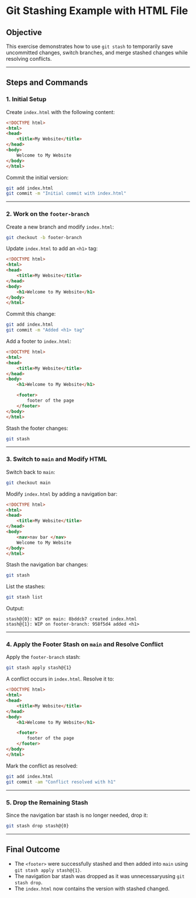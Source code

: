 
# **Git Stashing Example with HTML File**

## **Objective**

This exercise demonstrates how to use `git stash` to temporarily save uncommitted changes, switch branches, and merge stashed changes while resolving conflicts.

----------

## **Steps and Commands**

### **1. Initial Setup**

Create `index.html` with the following content:

```html
<!DOCTYPE html>
<html>
<head>
    <title>My Website</title>
</head>
<body>
    Welcome to My Website
</body>
</html>

```

Commit the initial version:

```sh
git add index.html
git commit -m "Initial commit with index.html"

```

----------

### **2. Work on the `footer-branch`**

Create a new branch and modify `index.html`:

```sh
git checkout -b footer-branch

```

Update `index.html` to add an `<h1>` tag:

```html
<!DOCTYPE html>
<html>
<head>
    <title>My Website</title>
</head>
<body>
    <h1>Welcome to My Website</h1>
</body>
</html>

```

Commit this change:

```sh
git add index.html
git commit -m "Added <h1> tag"

```

Add a footer to `index.html`:

```html
<!DOCTYPE html>
<html>
<head>
    <title>My Website</title>
</head>
<body>
    <h1>Welcome to My Website</h1>

    <footer>
        footer of the page
    </footer>
</body>
</html>

```

Stash the footer changes:

```sh
git stash

```

----------

### **3. Switch to `main` and Modify HTML**

Switch back to `main`:

```sh
git checkout main

```

Modify `index.html` by adding a navigation bar:

```html
<!DOCTYPE html>
<html>
<head>
    <title>My Website</title>
</head>
<body>
    <nav>nav bar </nav>
    Welcome to My Website
</body>
</html>

```

Stash the navigation bar changes:

```sh
git stash

```

List the stashes:

```sh
git stash list

```

Output:

```
stash@{0}: WIP on main: 8bddcb7 created index.html
stash@{1}: WIP on footer-branch: 958f5d4 added <h1>

```

----------

### **4. Apply the Footer Stash on `main` and Resolve Conflict**

Apply the `footer-branch` stash:

```sh
git stash apply stash@{1}

```

A conflict occurs in `index.html`. Resolve it to:

```html
<!DOCTYPE html>
<html>
<head>
    <title>My Website</title>
</head>
<body>
    <h1>Welcome to My Website</h1>

    <footer>
        footer of the page
    </footer>
</body>
</html>

```

Mark the conflict as resolved:

```sh
git add index.html
git commit -am "Conflict resolved with h1"

```

----------

### **5. Drop the Remaining Stash**

Since the navigation bar stash is no longer needed, drop it:

```sh
git stash drop stash@{0}

```

----------

## **Final Outcome**

-   The `<footer>` were successfully stashed and then added  into `main` using `git stash apply stash@{1}`.
-   The navigation bar stash was dropped as it was unnecessaryusing `git stash drop`.
-   The `index.html` now contains the version with stashed changed.
